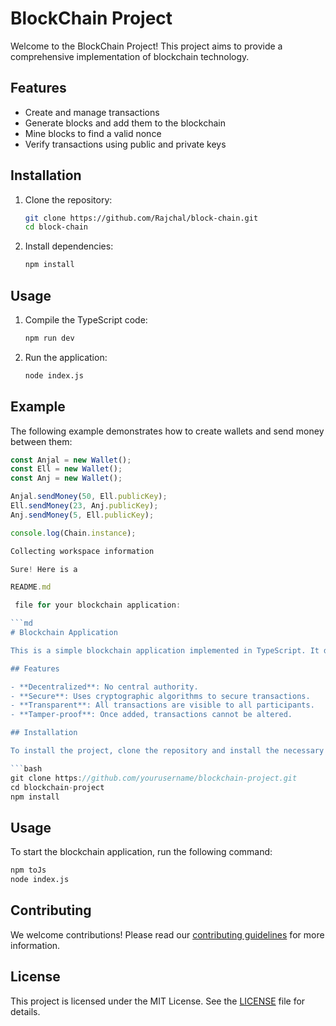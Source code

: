 # BlockChain Project

Welcome to the BlockChain Project! This project aims to provide a comprehensive implementation of blockchain technology.

## Features

- Create and manage transactions
- Generate blocks and add them to the blockchain
- Mine blocks to find a valid nonce
- Verify transactions using public and private keys

## Installation

1. Clone the repository:
    ```sh
    git clone https://github.com/Rajchal/block-chain.git
    cd block-chain
    ```

2. Install dependencies:
    ```sh
    npm install
    ```

## Usage

1. Compile the TypeScript code:
    ```sh
    npm run dev
    ```

2. Run the application:
    ```sh
    node index.js
    ```

## Example

The following example demonstrates how to create wallets and send money between them:

```typescript
const Anjal = new Wallet();
const Ell = new Wallet();
const Anj = new Wallet();

Anjal.sendMoney(50, Ell.publicKey);
Ell.sendMoney(23, Anj.publicKey);
Anj.sendMoney(5, Ell.publicKey);

console.log(Chain.instance);

Collecting workspace information

Sure! Here is a 

README.md

 file for your blockchain application:

```md
# Blockchain Application

This is a simple blockchain application implemented in TypeScript. It demonstrates basic concepts of blockchain technology, including transactions, blocks, and mining.

## Features

- **Decentralized**: No central authority.
- **Secure**: Uses cryptographic algorithms to secure transactions.
- **Transparent**: All transactions are visible to all participants.
- **Tamper-proof**: Once added, transactions cannot be altered.

## Installation

To install the project, clone the repository and install the necessary dependencies:

```bash
git clone https://github.com/yourusername/blockchain-project.git
cd blockchain-project
npm install
```

## Usage

To start the blockchain application, run the following command:

```bash
npm toJs
node index.js
```

## Contributing

We welcome contributions! Please read our [contributing guidelines](CONTRIBUTING.md) for more information.

## License

This project is licensed under the MIT License. See the [LICENSE](LICENSE) file for details.
